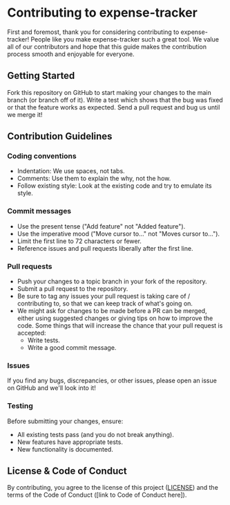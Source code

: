 # Contributing to expense-tracker

First and foremost, thank you for considering contributing to expense-tracker! People like you make expense-tracker such a great tool. We value all of our contributors and hope that this guide makes the contribution process smooth and enjoyable for everyone.
## Getting Started

Fork this repository on GitHub to start making your changes to the main branch (or branch off of it).
Write a test which shows that the bug was fixed or that the feature works as expected.
Send a pull request and bug us until we merge it!

## Contribution Guidelines
### Coding conventions

- Indentation: We use spaces, not tabs.
- Comments: Use them to explain the why, not the how.
- Follow existing style: Look at the existing code and try to emulate its style.

### Commit messages

- Use the present tense ("Add feature" not "Added feature").
- Use the imperative mood ("Move cursor to..." not "Moves cursor to...").
- Limit the first line to 72 characters or fewer.
- Reference issues and pull requests liberally after the first line.

### Pull requests

- Push your changes to a topic branch in your fork of the repository.
- Submit a pull request to the repository.
- Be sure to tag any issues your pull request is taking care of / contributing to, so that we can keep track of what's going on.
- We might ask for changes to be made before a PR can be merged, either using suggested changes or giving tips on how to improve the code. Some things that will increase the chance that your pull request is accepted:
  - Write tests.
  - Write a good commit message.

### Issues

If you find any bugs, discrepancies, or other issues, please open an issue on GitHub and we'll look into it!

### Testing

Before submitting your changes, ensure:

- All existing tests pass (and you do not break anything).
- New features have appropriate tests.
- New functionality is documented.

## License & Code of Conduct

By contributing, you agree to the license of this project ([LICENSE](LICENSE)) and the terms of the Code of Conduct ([link to Code of Conduct here]).